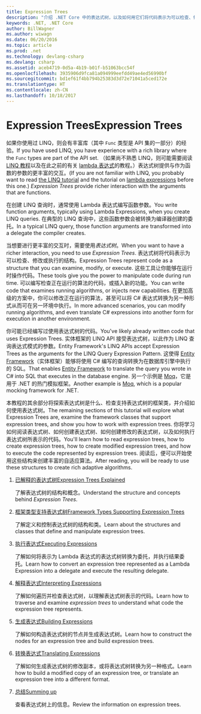 ```yaml
---
title: Expression Trees
description: "介绍 .NET Core 中的表达式树，以及如何用它们将代码表示为可以检查、修改和执行的结构。"
keywords: .NET, .NET Core
author: BillWagner
ms.author: wiwagn
ms.date: 06/20/2016
ms.topic: article
ms.prod: .net
ms.technology: devlang-csharp
ms.devlang: csharp
ms.assetid: aceb4719-0d5a-4b19-b01f-b51063bcc54f
ms.openlocfilehash: 3935906d9fca81a094999eefdd49ae4ed56990bf
ms.sourcegitcommit: bd1ef61f4bb794b25383d3d72e71041a5ced172e
ms.translationtype: HT
ms.contentlocale: zh-CN
ms.lasthandoff: 10/18/2017
---
```

# <a name="expression-trees"></a><span data-ttu-id="329e0-104">Expression Trees</span><span class="sxs-lookup"><span data-stu-id="329e0-104">Expression Trees</span></span>

<span data-ttu-id="329e0-105">如果你使用过 LINQ，则会有丰富库（其中 `Func` 类型是 API 集的一部分）的经验。</span><span class="sxs-lookup"><span data-stu-id="329e0-105">If you have used LINQ, you have experience with a rich library where the `Func` types are part of the API set.</span></span> <span data-ttu-id="329e0-106">（如果尚不熟悉 LINQ，则可能需要阅读 [LINQ 教程](linq/index.md)以及在此之前的有关 [lambda 表达式](lambda-expressions.md)的教程。）表达式树提供与作为函数的参数的更丰富的交互。</span><span class="sxs-lookup"><span data-stu-id="329e0-106">(If you are not familiar with LINQ, you probably want to read [the LINQ tutorial](linq/index.md) and the tutorial on [lambda expressions](lambda-expressions.md) before this one.) *Expression Trees* provide richer interaction with the arguments that are functions.</span></span>

<span data-ttu-id="329e0-107">在创建 LINQ 查询时，通常使用 Lambda 表达式编写函数参数。</span><span class="sxs-lookup"><span data-stu-id="329e0-107">You write function arguments, typically using Lambda Expressions, when you create LINQ queries.</span></span> <span data-ttu-id="329e0-108">在典型的 LINQ 查询中，这些函数参数会被转换为编译器创建的委托。</span><span class="sxs-lookup"><span data-stu-id="329e0-108">In a typical LINQ query, those function arguments are transformed into a delegate the compiler creates.</span></span> 

<span data-ttu-id="329e0-109">当想要进行更丰富的交互时，需要使用*表达式树*。</span><span class="sxs-lookup"><span data-stu-id="329e0-109">When you want to have a richer interaction, you need to use *Expression Trees*.</span></span>
<span data-ttu-id="329e0-110">表达式树将代码表示为可以检查、修改或执行的结构。</span><span class="sxs-lookup"><span data-stu-id="329e0-110">Expression Trees represent code as a structure that you can examine, modify, or execute.</span></span> <span data-ttu-id="329e0-111">这些工具让你能够在运行时操作代码。</span><span class="sxs-lookup"><span data-stu-id="329e0-111">These tools give you the power to manipulate code during run time.</span></span> <span data-ttu-id="329e0-112">可以编写检查正在运行的算法的代码，或插入新的功能。</span><span class="sxs-lookup"><span data-stu-id="329e0-112">You can write code that examines running algorithms, or injects new capabilities.</span></span> <span data-ttu-id="329e0-113">在更加高级的方案中，你可以修改正在运行的算法，甚至可以将 C# 表达式转换为另一种形式从而可在另一环境中执行。</span><span class="sxs-lookup"><span data-stu-id="329e0-113">In more advanced scenarios, you can modify running algorithms, and even translate C# expressions into another form for execution in another environment.</span></span>

<span data-ttu-id="329e0-114">你可能已经编写过使用表达式树的代码。</span><span class="sxs-lookup"><span data-stu-id="329e0-114">You've likely already written code that uses Expression Trees.</span></span> <span data-ttu-id="329e0-115">实体框架的 LINQ API 接受表达式树，以此作为 LINQ 查询表达式模式的参数。</span><span class="sxs-lookup"><span data-stu-id="329e0-115">Entity Framework's LINQ APIs accept Expression Trees as the arguments for the LINQ Query Expression Pattern.</span></span>
<span data-ttu-id="329e0-116">这使得 [Entity Framework](http://docs.efproject.net/en/latest/)（实体框架）能够将使用 C# 编写的查询转换为在数据库引擎中执行的 SQL。</span><span class="sxs-lookup"><span data-stu-id="329e0-116">That enables [Entity Framework](http://docs.efproject.net/en/latest/) to translate the query you wrote in C# into SQL that executes in the database engine.</span></span> <span data-ttu-id="329e0-117">另一个示例是 [Moq](https://github.com/Moq/moq)，它是用于 .NET 的热门模拟框架。</span><span class="sxs-lookup"><span data-stu-id="329e0-117">Another example is [Moq](https://github.com/Moq/moq), which is a popular mocking framework for .NET.</span></span>

<span data-ttu-id="329e0-118">本教程的其余部分将探索表达式树是什么、检查支持表达式树的框架类，并介绍如何使用表达式树。</span><span class="sxs-lookup"><span data-stu-id="329e0-118">The remaining sections of this tutorial will explore what Expression Trees are, examine the framework classes that support expression trees, and show you how to work with expression trees.</span></span> <span data-ttu-id="329e0-119">你将学习如何阅读表达式树、如何创建表达式树、如何创建修改的表达式树，以及如何执行表达式树所表示的代码。</span><span class="sxs-lookup"><span data-stu-id="329e0-119">You'll learn how to read expression trees, how to create expression trees, how to create modified expression trees, and how to execute the code represented by expression trees.</span></span> <span data-ttu-id="329e0-120">阅读后，便可以开始使用这些结构来创建丰富的自适应算法。</span><span class="sxs-lookup"><span data-stu-id="329e0-120">After reading, you will be ready to use these structures to create rich adaptive algorithms.</span></span>

1. [<span data-ttu-id="329e0-121">已解释的表达式树</span><span class="sxs-lookup"><span data-stu-id="329e0-121">Expression Trees Explained</span></span>](expression-trees-explained.md)

    <span data-ttu-id="329e0-122">了解表达式树的结构和概念。</span><span class="sxs-lookup"><span data-stu-id="329e0-122">Understand the structure and concepts behind *Expression Trees*.</span></span>
    
2. [<span data-ttu-id="329e0-123">框架类型支持表达式树</span><span class="sxs-lookup"><span data-stu-id="329e0-123">Framework Types Supporting Expression Trees</span></span>](expression-classes.md)
    
    <span data-ttu-id="329e0-124">了解定义和控制表达式树的结构和类。</span><span class="sxs-lookup"><span data-stu-id="329e0-124">Learn about the structures and classes that define and manipulate expression trees.</span></span>
    
3. [<span data-ttu-id="329e0-125">执行表达式</span><span class="sxs-lookup"><span data-stu-id="329e0-125">Executing Expressions</span></span>](expression-trees-execution.md)

    <span data-ttu-id="329e0-126">了解如何将表示为 Lambda 表达式的表达式树转换为委托，并执行结果委托。</span><span class="sxs-lookup"><span data-stu-id="329e0-126">Learn how to convert an expression tree represented as a Lambda Expression into a delegate and execute the resulting delegate.</span></span>

4. [<span data-ttu-id="329e0-127">解释表达式</span><span class="sxs-lookup"><span data-stu-id="329e0-127">Interpreting Expressions</span></span>](expression-trees-interpreting.md)

    <span data-ttu-id="329e0-128">了解如何遍历并检查表达式树，以理解表达式树表示的代码。</span><span class="sxs-lookup"><span data-stu-id="329e0-128">Learn how to traverse and examine *expression trees* to understand what code the expression tree represents.</span></span>

5. [<span data-ttu-id="329e0-129">生成表达式</span><span class="sxs-lookup"><span data-stu-id="329e0-129">Building Expressions</span></span>](expression-trees-building.md)

    <span data-ttu-id="329e0-130">了解如何构造表达式树的节点并生成表达式树。</span><span class="sxs-lookup"><span data-stu-id="329e0-130">Learn how to construct the nodes for an expression tree and build expression trees.</span></span>

6. [<span data-ttu-id="329e0-131">转换表达式</span><span class="sxs-lookup"><span data-stu-id="329e0-131">Translating Expressions</span></span>](expression-trees-translating.md)

    <span data-ttu-id="329e0-132">了解如何生成表达式树的修改副本，或将表达式树转换为另一种格式。</span><span class="sxs-lookup"><span data-stu-id="329e0-132">Learn how to build a modified copy of an expression tree, or translate an expression tree into a different format.</span></span>

7. [<span data-ttu-id="329e0-133">总结</span><span class="sxs-lookup"><span data-stu-id="329e0-133">Summing up</span></span>](expression-trees-summary.md)

    <span data-ttu-id="329e0-134">查看表达式树上的信息。</span><span class="sxs-lookup"><span data-stu-id="329e0-134">Review the information on expression trees.</span></span>
    
